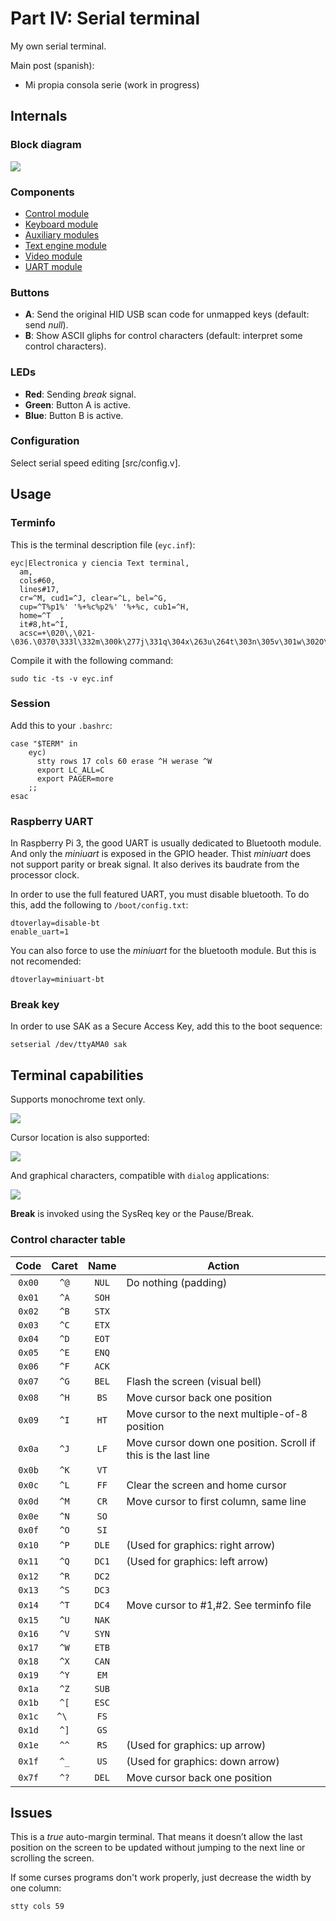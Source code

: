 # Part IV: Serial terminal

My own serial terminal.

Main post (spanish):

- Mi propia consola serie (work in progress)

## Internals

### Block diagram

![](https://www.electronicayciencia.com/assets/2024/01/consola-serie/img/serterm.svg)

### Components

- [Control module](src/control/README.md)
- [Keyboard module](src/keyb/README.md)
- [Auxiliary modules](src/misc/README.md)
- [Text engine module](src/text/README.md)
- [Video module](src/video/README.md)
- [UART module](src/uart/README.md)

### Buttons

- **A**: Send the original HID USB scan code for unmapped keys (default: send *null*).
- **B**: Show ASCII gliphs for control characters (default: interpret some control characters).

### LEDs

- **Red**: Sending *break* signal.
- **Green**: Button A is active.
- **Blue**: Button B is active.

### Configuration

Select serial speed editing [src/config.v].


## Usage

### Terminfo

This is the terminal description file (`eyc.inf`):

    eyc|Electronica y ciencia Text terminal,
      am,
      cols#60,
      lines#17,
      cr=^M, cud1=^J, clear=^L, bel=^G,
      cup=^T%p1%' '%+%c%p2%' '%+%c, cub1=^H,
      home=^T  ,
      it#8,ht=^I,
      acsc=+\020\,\021-\036.\0370\333l\332m\300k\277j\331q\304x\263u\264t\303n\305v\301w\302O\333a\261o\337s\334

Compile it with the following command:

    sudo tic -ts -v eyc.inf

### Session

Add this to your `.bashrc`:

```
case "$TERM" in
    eyc)
      stty rows 17 cols 60 erase ^H werase ^W
      export LC_ALL=C
      export PAGER=more
    ;;
esac
```

### Raspberry UART

In Raspberry Pi 3, the good UART is usually dedicated to Bluetooth module. And only the *miniuart* is exposed in the GPIO header. Thist *miniuart* does not support parity or break signal. It also derives its baudrate from the processor clock.

In order to use the full featured UART, you must disable bluetooth. To do this, add the following to `/boot/config.txt`:

```
dtoverlay=disable-bt
enable_uart=1
```

You can also force to use the *miniuart* for the bluetooth module. But this is not recomended:

```
dtoverlay=miniuart-bt
```


### Break key

In order to use SAK as a Secure Access Key, add this to the boot sequence:

```
setserial /dev/ttyAMA0 sak
```


## Terminal capabilities

Supports monochrome text only.

![](https://www.electronicayciencia.com/assets/2024/01/consola-serie/img/screen_login.jpg)

Cursor location is also supported:

![](https://www.electronicayciencia.com/assets/2024/01/consola-serie/img/screen_vi.jpg)

And graphical characters, compatible with `dialog` applications:

![](https://www.electronicayciencia.com/assets/2024/01/consola-serie/img/screen_dialog.jpg)

**Break** is invoked using the SysReq key or the Pause/Break.


### Control character table

|Code  |Caret | Name  |Action
|:----:|:----:|:-----:|------------------------
|`0x00`| `^@` | `NUL` | Do nothing (padding)
|`0x01`| `^A` | `SOH` | 
|`0x02`| `^B` | `STX` | 
|`0x03`| `^C` | `ETX` | 
|`0x04`| `^D` | `EOT` | 
|`0x05`| `^E` | `ENQ` | 
|`0x06`| `^F` | `ACK` | 
|`0x07`| `^G` | `BEL` | Flash the screen (visual bell)
|`0x08`| `^H` | `BS`  | Move cursor back one position
|`0x09`| `^I` | `HT`  | Move cursor to the next multiple-of-8 position
|`0x0a`| `^J` | `LF`  | Move cursor down one position. Scroll if this is the last line
|`0x0b`| `^K` | `VT`  | 
|`0x0c`| `^L` | `FF`  | Clear the screen and home cursor
|`0x0d`| `^M` | `CR`  | Move cursor to first column, same line
|`0x0e`| `^N` | `SO`  | 
|`0x0f`| `^O` | `SI`  | 
|`0x10`| `^P` | `DLE` | (Used for graphics: right arrow)
|`0x11`| `^Q` | `DC1` | (Used for graphics: left arrow)
|`0x12`| `^R` | `DC2` | 
|`0x13`| `^S` | `DC3` | 
|`0x14`| `^T` | `DC4` | Move cursor to #1,#2. See terminfo file
|`0x15`| `^U` | `NAK` | 
|`0x16`| `^V` | `SYN` | 
|`0x17`| `^W` | `ETB` | 
|`0x18`| `^X` | `CAN` | 
|`0x19`| `^Y` | `EM`  | 
|`0x1a`| `^Z` | `SUB` | 
|`0x1b`| `^[` | `ESC` | 
|`0x1c`| `^\ `| `FS`  | 
|`0x1d`| `^]` | `GS`  | 
|`0x1e`| `^^` | `RS`  | (Used for graphics: up arrow)
|`0x1f`| `^_` | `US`  | (Used for graphics: down arrow)
|`0x7f`| `^?` | `DEL` | Move cursor back one position


## Issues

This is a *true* auto-margin terminal. That means it doesn’t allow the last position on the screen to be updated without jumping to the next line or scrolling the screen.

If some curses programs don't work properly, just decrease the width by one column:

    stty cols 59

